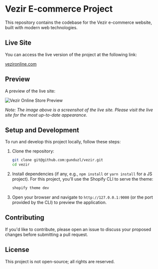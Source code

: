 # Vezir E-commerce Project

This repository contains the codebase for the Vezir e-commerce website, built with modern web technologies.

## Live Site

You can access the live version of the project at the following link:

[vezironline.com](https://vezironline.com)

## Preview

A preview of the live site:

![Vezir Online Store Preview](https://vezironline.com/cdn/shop/files/vezir-preview.png?v=1700000000) 

*Note: The image above is a screenshot of the live site. Please visit the live site for the most up-to-date appearance.*

## Setup and Development

To run and develop this project locally, follow these steps:

1. Clone the repository:
   ```bash
   git clone git@github.com:gunduzl/vezir.git
   cd vezir
   ```

2. Install dependencies (if any, e.g., `npm install` or `yarn install` for a JS project). For this project, you'll use the Shopify CLI to serve the theme:
   ```bash
   shopify theme dev
   ```

3. Open your browser and navigate to `http://127.0.0.1:9000` (or the port provided by the CLI) to preview the application.

## Contributing

If you'd like to contribute, please open an issue to discuss your proposed changes before submitting a pull request.

## License

This project is not open-source; all rights are reserved.
